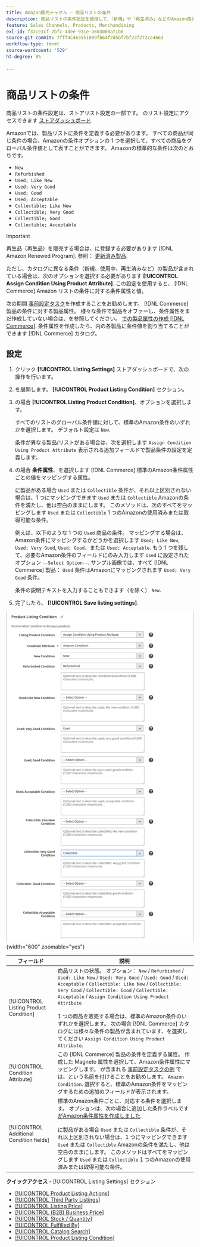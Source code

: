 ```yaml
---
title: Amazon販売チャネル – 商品リストの条件
description: 商品リストの条件設定を使用して、「新規」や「再生済み」などのAmazon商品の条件にCommerce商品をマッピングします。
feature: Sales Channels, Products, Merchandising
exl-id: f37ce3cf-7bfc-4dee-931e-a603008a71b8
source-git-commit: 7fff4c463551089fb64f2d5bf7bf23f272ce4663
workflow-type: tm+mt
source-wordcount: '529'
ht-degree: 0%

---
```


# 商品リストの条件

商品リストの条件設定は、ストアリスト設定の一部です。 のリスト設定にアクセスできます [ストアダッシュボード](./amazon-store-dashboard.md).

Amazonでは、製品リストに条件を定義する必要があります。 すべての商品が同じ条件の場合、Amazonの条件オプションの 1 つを選択して、すべての商品をグローバル条件値として表すことができます。 Amazonの標準的な条件は次のとおりです。

- `New`
- `Refurbished`
- `Used; Like New`
- `Used; Very Good`
- `Used; Good`
- `Used; Acceptable`
- `Collectible; Like New`
- `Collectible; Very Good`
- `Collectible; Good`
- `Collectible; Acceptable`

>[!IMPORTANT]
>
>再生品（再生品）を販売する場合は、に登録する必要があります [!DNL Amazon Renewed Program]. 参照： [更新済み製品](./renewed-products.md).

ただし、カタログに異なる条件（新規、使用中、再生済みなど）の製品が含まれている場合は、次のオプションを選択する必要があります **[!UICONTROL Assign Condition Using Product Attribute]**. この設定を使用すると、 [!DNL Commerce] Amazon リストの条件に対する条件属性と値。

次の期間 [事前設定タスク](./amazon-pre-setup-tasks.md)を作成することをお勧めします。 [!DNL Commerce] 製品の条件に対する製品属性。 様々な条件で製品をオファーし、条件属性をまだ作成していない場合は、を参照してください。 [での製品属性の作成 [!DNL Commerce]](./ob-creating-magento-attributes.md). 条件属性を作成したら、内の各製品に条件値を割り当てることができます [!DNL Commerce] カタログ。

## 設定

1. クリック **[!UICONTROL Listing Settings]** ストアダッシュボードで、次の操作を行います。

1. を展開します。 **[!UICONTROL Product Listing Condition]** セクション。

1. の場合 **[!UICONTROL Listing Product Condition]**、オプションを選択します。

   すべてのリストのグローバル条件値に対して、標準のAmazon条件のいずれかを選択します。 デフォルト設定は `New`.

   条件が異なる製品/リストがある場合は、次を選択します `Assign Condition Using Product Attribute` 表示される追加フィールドで製品条件の設定を定義します。

1. の場合 **条件属性**、を選択します [!DNL Commerce] 標準のAmazon条件属性ごとの値をマッピングする属性。

   に製品がある場合 `Used` または `Collectible` 条件が、それ以上区別されない場合は、1 つにマッピングできます `Used` または `Collectible` Amazonの条件を満たし、他は空白のままにします。 このメソッドは、次のすべてをマッピングします `Used` または `Collectible` 1 つのAmazonの使用済みまたは取得可能な条件。

   例えば、以下のような 1 つの `Used` 商品の条件。 マッピングする場合は、Amazon条件にマッピングするかどうかを選択します `Used; Like New`, `Used; Very Good`, `Used; Good`、または `Used; Acceptable`. もう 1 つを残して、必要なAmazon条件のフィールドにのみ入力します `Used` に設定されたオプション `--Select Option--`. サンプル画像では、すべて [!DNL Commerce] 製品： `Used` 条件はAmazonにマッピングされます `Used; Very Good` 条件。

   条件の説明テキストを入力することもできます（を除く） `New`.

1. 完了したら、 **[!UICONTROL Save listing settings]**.

![商品リストの条件](assets/amazon-product-listing-condition.png){width="600" zoomable="yes"}

| フィールド | 説明 |
|------------------------------------------|-------------------------------------------------------------------------------------------------------------------------------------------------------------------------------------------------------------------------------------------------------------------------------------------------------------------------------------------------------------------------------------------------------------------------------------------------------------------------------------------------------------------------------------------|
| [!UICONTROL Listing Product Condition] | 商品リストの状態。 オプション： `New` / `Refurbished` / `Used: Like New` / `Used: Very Good` / `Used: Good` / `Used: Acceptable` / `Collectible: Like New` / `Collectible: Very Good` / `Collectible: Good` / `Collectible: Acceptable` / `Assign Condition Using Product Attribute`<br><br>1 つの商品を販売する場合は、標準のAmazon条件のいずれかを選択します。 次の場合 [!DNL Commerce] カタログには様々な条件の製品が含まれています、を選択してください `Assign Condition Using Product Attribute`. |
| [!UICONTROL Condition Attribute] | この [!DNL Commerce] 製品の条件を定義する属性。 作成した Magneto 属性を選択して、Amazon条件属性にマッピングします。 が含まれる [事前設定タスクの例](./ob-creating-magento-attributes.md) では、という名前を付けることをお勧めします。 `Amazon Condition`. 選択すると、標準のAmazon条件をマッピングするための追加のフィールドが表示されます。 |
| [!UICONTROL Additional Condition fields] | 標準のAmazon条件ごとに、対応する条件を選択します。 オプションは、次の場合に追加した条件ラベルです [がAmazon条件属性を作成しました](./ob-creating-magento-attributes.md).<br><br>に製品がある場合 `Used` または `Collectible` 条件が、それ以上区別されない場合は、1 つにマッピングできます `Used` または `Collectible` Amazonの条件を満たし、他は空白のままにします。 このメソッドはすべてをマッピングします `Used` または `Collectible` 1 つのAmazonの使用済みまたは取得可能な条件。 |

**クイックアクセス** - [!UICONTROL Listing Settings] セクション

- [[!UICONTROL Product Listing Actions]](./product-listing-actions.md)
- [[!UICONTROL Third Party Listings]](./third-party-listing-settings.md)
- [[!UICONTROL Listing Price]](./listing-price.md)
- [[!UICONTROL (B2B) Business Price]](./business-pricing.md)
- [[!UICONTROL Stock / Quantity]](./stock-quantity.md)
- [[!UICONTROL Fulfilled By]](./fulfilled-by.md)
- [[!UICONTROL Catalog Search]](./catalog-search.md)
- [[!UICONTROL Product Listing Condition]](./product-listing-condition.md)
